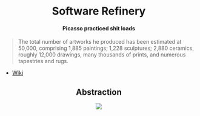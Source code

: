 <h1 align="center">
    Software Refinery
</h1>

<h4 align="center">
    Picasso practiced shit loads
</h4>

>The total number of artworks he produced has been estimated at 50,000, comprising 1,885 paintings; 1,228 sculptures; 2,880 ceramics, roughly 12,000 drawings, many thousands of prints, and numerous tapestries and rugs.

- [Wiki](https://en.wikipedia.org/wiki/Pablo_Picasso#Style_and_technique)

<h2 align="center">
    Abstraction
</h2>

<p align="center">
    <img src=http://www.artyfactory.com/art_appreciation/animals_in_art/pablo_picasso/picasso_bulls.jpg>
</p>
